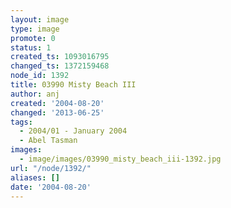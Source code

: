 ```yaml
---
layout: image
type: image
promote: 0
status: 1
created_ts: 1093016795
changed_ts: 1372159468
node_id: 1392
title: 03990 Misty Beach III
author: anj
created: '2004-08-20'
changed: '2013-06-25'
tags:
  - 2004/01 - January 2004
  - Abel Tasman
images:
  - image/images/03990_misty_beach_iii-1392.jpg
url: "/node/1392/"
aliases: []
date: '2004-08-20'
---
```


